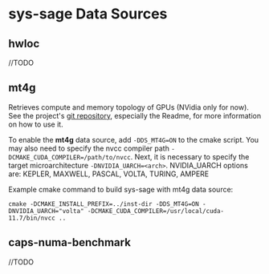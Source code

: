 # sys-sage Data Sources

## hwloc

//TODO

## mt4g

Retrieves compute and memory topology of GPUs (NVidia only for now). See the project's [git repository](https://github.com/caps-tum/mt4g), especially the Readme, for more information on how to use it.

To enable the **mt4g** data source, add `-DDS_MT4G=ON` to the cmake script.
You may also need to specify the nvcc compiler path `-DCMAKE_CUDA_COMPILER=/path/to/nvcc`.
Next, it is necessary to specify the target microarchitecture `-DNVIDIA_UARCH=<arch>`.
NVIDIA_UARCH options are: KEPLER, MAXWELL, PASCAL, VOLTA, TURING, AMPERE

Example cmake command to build sys-sage with mt4g data source:
```
cmake -DCMAKE_INSTALL_PREFIX=../inst-dir -DDS_MT4G=ON -DNVIDIA_UARCH="volta" -DCMAKE_CUDA_COMPILER=/usr/local/cuda-11.7/bin/nvcc ..
```

## caps-numa-benchmark

//TODO
